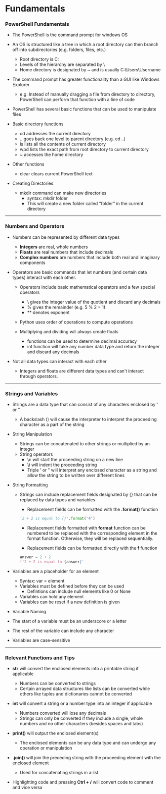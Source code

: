 # Fundamentals

### PowerShell Fundamentals

-	The PowerShell is the command prompt for windows OS
  - An OS is structured like a tree in which a root directory can then branch off into subdirectories (e.g. folders, files, etc.)
    - Root directory is C:
    - Levels of the hierarchy are separated by \
    - Home directory is designated by ~ and is usually C:\Users\Username

  - The command prompt has greater functionality than a GUI like Windows Explorer
    - e.g.  Instead of manually dragging a file from directory to directory, PowerShell can perform that function with a line of code

-	PowerShell has several basic functions that can be used to manipulate files
  - Basic directory functions
    - cd  addresses the current directory
    - ..	goes back one level to parent directory (e.g. cd ..)
    - ls	lists all the contents of current directory
    - wpd	lists the exact path from root directory to current directory
    - ~	accesses the home directory

  - Other functions
    - clear	clears current PowerShell text

- Creating Directories
  - mkdir command can make new directories
    - syntax:  mkdir folder
    - This will create a new folder called “folder” in the current directory

---

### Numbers and Operators

- Numbers can be represented by different data types
  - **Integers** are real, whole numbers
  - **Floats** are real numbers that include decimals
  - **Complex numbers** are numbers that include both real and imaginary components

- Operators are basic commands that let numbers (and certain data types) interact with each other.
  - Operators include basic mathematical operators and a few special operators
    - \\ gives the integer value of the quotient and discard any decimals
    - % gives the remainder (e.g. 5 % 2 = 1)
    - ** denotes exponent
    
  - Python uses order of operations to compute operations
  - Multiplying and dividing will always create floats
    - functions can be used to determine decimal accuracy
    - int function will take any number data type and return the integer and discard any decimals

- Not all data types can interact with each other
  - Integers and floats are different data types and can't interact through operators.

---

### Strings and Variables

- Strings are a data type that can consist of any characters enclosed by ' or "
  - A backslash (\) will cause the interpreter to interpret the proceeding character as a part of the string
  
- String Manipulation
  - Strings can be concatenated to other strings or multiplied by an integer
  - String operators
    - \n will start the proceeding string on a new line
    - \t will indent the proceeding string
    - Triple ' or " will interpret any enclosed character as a string and allow the string to be written over different lines
    
- String Formatting
  - Strings can include replacement fields designated by {} that can be replaced by data types and variables
    - Replacement fields can be formatted with the **.format()** function
    
    ```python
    '2 + 2 is equal to {}'.format('4')
    ```
    
    - Replacement fields formatted with **format** function can be numbered to be replaced with the corresponding element in the format function.  Otherwise, they will be replaced sequentially.
    
    - Replacement fields can be formatted directly with the **f** function
    
    ```python
    answer = 2 + 2
    f'2 + 2 is equal to {answer}'
    ```

- Variables are a placeholder for an element
  - Syntax: var = element
  - Variables must be defined before they can be used
    - Defintions can include null elements like 0 or None
  - Variables can hold any element
  - Variables can be reset if a new definition is given
 
 - Variable Naming
  - The start of a variable must be an underscore or a letter
  - The rest of the variable can include any character
  - Variables are case-sensitive

---

### Relevant Functions and Tips

- **str** will convert the enclosed elements into a printable string if applicable
  - Numbers can be converted to strings
  - Certain arrayed data structures like lists can be converted while others like tuples and dictionaries cannot be converted

- **int** will convert a string or a number type into an integer if applicable
  - Numbers converted will lose any decimals
  - Strings can only be converted if they include a single, whole numbers and no other characters (besides spaces and tabs)
  
- **print()** will output the enclosed element(s)
  - The enclosed elements can be any data type and can undergo any operation or manipulation
 
- **.join()** will join the preceding string with the proceeding element with the enclosed element
  - Used for concatenating strings in a list

- Highlighting code and pressing **Ctrl + /** will convert code to comment and vice versa
